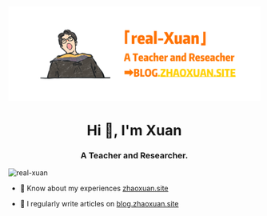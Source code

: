 
<!---
real-Xuan/real-Xuan is a ✨ special ✨ repository because its `README.md` (this file) appears on your GitHub profile.
You can click the Preview link to take a look at your changes.
--->

![Cover Image](cover.jpg)

<h1 align="center">Hi 👋, I'm Xuan</h1>
<h3 align="center">A Teacher and Researcher.</h3>

<p align="left"> <img src="https://komarev.com/ghpvc/?username=real-xuan&label=Profile%20views&color=0e75b6&style=flat" alt="real-xuan" /> </p>


- 📄 Know about my experiences [zhaoxuan.site](https://zhaoxuan.site)

- 📝 I regularly write articles on [blog.zhaoxuan.site](https://blog.zhaoxuan.site)


